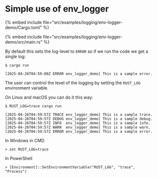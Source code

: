 # Simple use of env_logger

{% embed include file="src/examples/logging/env-logger-demo/Cargo.toml" %}

{% embed include file="src/examples/logging/env-logger-demo/src/main.rs" %}


By default this sets the log-level to `ERROR` so if we run the code we get a single log:


```
$ cargo run

[2025-04-26T04:59:00Z ERROR env_logger_demo] This is a sample error.
```

The user can control the level of the logging by setting the `RUST_LOG` environment variable.

On Linux and macOS you can do it this way:

```
$ RUST_LOG=trace cargo run

[2025-04-26T04:59:57Z TRACE env_logger_demo] This is a sample trace.
[2025-04-26T04:59:57Z DEBUG env_logger_demo] This is a sample debug.
[2025-04-26T04:59:57Z INFO  env_logger_demo] This is a sample info.
[2025-04-26T04:59:57Z WARN  env_logger_demo] This is a sample warn.
[2025-04-26T04:59:57Z ERROR env_logger_demo] This is a sample error.
```

In Windows in CMD

```
> set RUST_LOG=trace
```

In PowerShell

```
> [Environment]::SetEnvironmentVariable("RUST_LOG", "trace", "Process")
```



